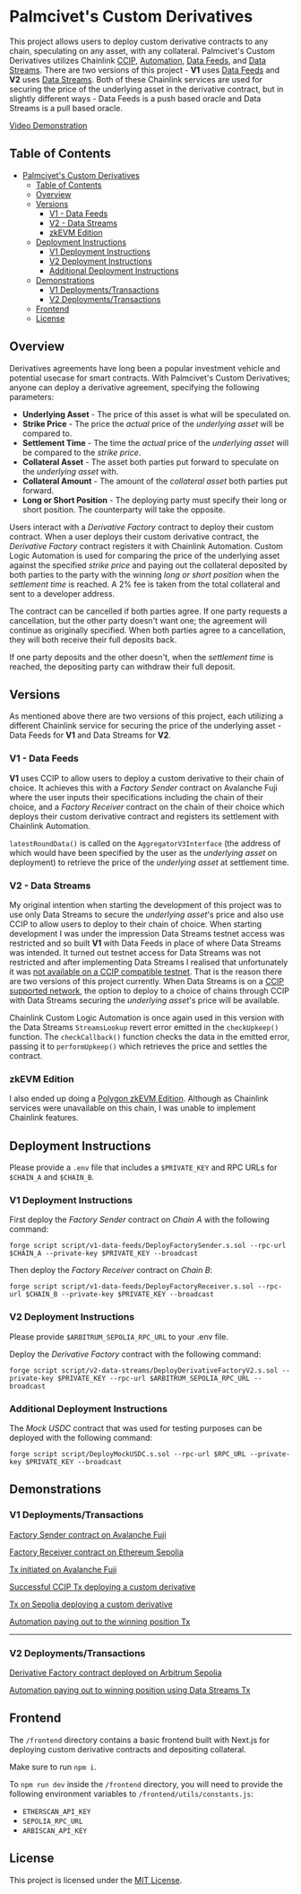 # Palmcivet's Custom Derivatives

This project allows users to deploy custom derivative contracts to any chain, speculating on any asset, with any collateral. Palmcivet's Custom Derivatives utilizes Chainlink [CCIP](https://docs.chain.link/ccip), [Automation](https://docs.chain.link/chainlink-automation), [Data Feeds](https://docs.chain.link/data-feeds), and [Data Streams](https://docs.chain.link/data-streams). There are two versions of this project - **V1** uses [Data Feeds](https://docs.chain.link/data-feeds) and **V2** uses [Data Streams](https://docs.chain.link/data-streams). Both of these Chainlink services are used for securing the price of the underlying asset in the derivative contract, but in slightly different ways - Data Feeds is a push based oracle and Data Streams is a pull based oracle.

[Video Demonstration](https://www.youtube.com/watch?v=SLAF6xqBhVk)

## Table of Contents

- [Palmcivet's Custom Derivatives](#palmcivets-custom-derivatives)
  - [Table of Contents](#table-of-contents)
  - [Overview](#overview)
  - [Versions](#versions)
    - [V1 - Data Feeds](#v1---data-feeds)
    - [V2 - Data Streams](#v2---data-streams)
    - [zkEVM Edition](#zkevm-edition)
  - [Deployment Instructions](#deployment-instructions)
    - [V1 Deployment Instructions](#v1-deployment-instructions)
    - [V2 Deployment Instructions](#v2-deployment-instructions)
    - [Additional Deployment Instructions](#additional-deployment-instructions)
  - [Demonstrations](#demonstrations)
    - [V1 Deployments/Transactions](#v1-deploymentstransactions)
    - [V2 Deployments/Transactions](#v2-deploymentstransactions)
  - [Frontend](#frontend)
  - [License](#license)

## Overview

Derivatives agreements have long been a popular investment vehicle and potential usecase for smart contracts. With Palmcivet's Custom Derivatives; anyone can deploy a derivative agreement, specifying the following parameters:

- **Underlying Asset** - The price of this asset is what will be speculated on.
- **Strike Price** - The price the _actual_ price of the _underlying asset_ will be compared to.
- **Settlement Time** - The time the _actual_ price of the _underlying asset_ will be compared to the _strike price_.
- **Collateral Asset** - The asset both parties put forward to speculate on the _underlying asset_ with.
- **Collateral Amount** - The amount of the _collateral asset_ both parties put forward.
- **Long or Short Position** - The deploying party must specify their long or short position. The counterparty will take the opposite.

Users interact with a _Derivative Factory_ contract to deploy their custom contract. When a user deploys their custom derivative contract, the _Derivative Factory_ contract registers it with Chainlink Automation. Custom Logic Automation is used for comparing the price of the underlying asset against the specified _strike price_ and paying out the collateral deposited by both parties to the party with the winning _long or short position_ when the _settlement time_ is reached. A 2% fee is taken from the total collateral and sent to a developer address.

The contract can be cancelled if both parties agree. If one party requests a cancellation, but the other party doesn't want one; the agreement will continue as originally specified. When both parties agree to a cancellation, they will both receive their full deposits back.

If one party deposits and the other doesn't, when the _settlement time_ is reached, the depositing party can withdraw their full deposit.

## Versions

As mentioned above there are two versions of this project, each utilizing a different Chainlink service for securing the price of the underlying asset - Data Feeds for **V1** and Data Streams for **V2**.

### V1 - Data Feeds

**V1** uses CCIP to allow users to deploy a custom derivative to their chain of choice. It achieves this with a _Factory Sender_ contract on Avalanche Fuji where the user inputs their specifications including the chain of their choice, and a _Factory Receiver_ contract on the chain of their choice which deploys their custom derivative contract and registers its settlement with Chainlink Automation.

`latestRoundData()` is called on the `AggregatorV3Interface` (the address of which would have been specified by the user as the _underlying asset_ on deployment) to retrieve the price of the _underlying asset_ at settlement time.

### V2 - Data Streams

My original intention when starting the development of this project was to use only Data Streams to secure the _underlying asset_'s price and also use CCIP to allow users to deploy to their chain of choice. When starting development I was under the impression Data Streams testnet access was restricted and so built **V1** with Data Feeds in place of where Data Streams was intended. It turned out testnet access for Data Streams was not restricted and after implementing Data Streams I realised that unfortunately it was [not available on a CCIP compatible testnet](https://docs.chain.link/data-streams/stream-ids?network=arbitrum&page=1#networks). That is the reason there are two versions of this project currently. When Data Streams is on a [CCIP supported network](https://docs.chain.link/ccip/supported-networks/testnet), the option to deploy to a choice of chains through CCIP with Data Streams securing the _underlying asset_'s price will be available.

Chainlink Custom Logic Automation is once again used in this version with the Data Streams `StreamsLookup` revert error emitted in the `checkUpkeep()` function. The `checkCallback()` function checks the data in the emitted error, passing it to `performUpkeep()` which retrieves the price and settles the contract.

### zkEVM Edition

I also ended up doing a [Polygon zkEVM Edition](https://github.com/palmcivet7/zkevm-custom-derivatives). Although as Chainlink services were unavailable on this chain, I was unable to implement Chainlink features.

## Deployment Instructions

Please provide a `.env` file that includes a `$PRIVATE_KEY` and RPC URLs for `$CHAIN_A` and `$CHAIN_B`.

### V1 Deployment Instructions

First deploy the _Factory Sender_ contract on _Chain A_ with the following command:

```
forge script script/v1-data-feeds/DeployFactorySender.s.sol --rpc-url $CHAIN_A --private-key $PRIVATE_KEY --broadcast
```

Then deploy the _Factory Receiver_ contract on _Chain B_:

```
forge script script/v1-data-feeds/DeployFactoryReceiver.s.sol --rpc-url $CHAIN_B --private-key $PRIVATE_KEY --broadcast
```

### V2 Deployment Instructions

Please provide `$ARBITRUM_SEPOLIA_RPC_URL` to your .env file.

Deploy the _Derivative Factory_ contract with the following command:

```
forge script script/v2-data-streams/DeployDerivativeFactoryV2.s.sol --private-key $PRIVATE_KEY --rpc-url $ARBITRUM_SEPOLIA_RPC_URL --broadcast
```

### Additional Deployment Instructions

The _Mock USDC_ contract that was used for testing purposes can be deployed with the following command:

```
forge script script/DeployMockUSDC.s.sol --rpc-url $RPC_URL --private-key $PRIVATE_KEY --broadcast
```

## Demonstrations

### V1 Deployments/Transactions

[Factory Sender contract on Avalanche Fuji](https://testnet.snowtrace.io/address/0x58937ABbBAA53E86d9aca5796B3a6A937042328c#code-43113)

[Factory Receiver contract on Ethereum Sepolia](https://sepolia.etherscan.io/address/0x714ea1df865e57b79770741373445e7817b8509d#code)

[Tx initiated on Avalanche Fuji](https://testnet.snowtrace.io/tx/0xd02f30205d1a66ff725e523c2e0fc813eac677db57e9921ffe3ddbd60f2333e4)

[Successful CCIP Tx deploying a custom derivative](https://ccip.chain.link/msg/0xfc734a21697871a27b9e2d17e8f05fba53e4c65eb9e8a46a92fa404bc6852b86)

[Tx on Sepolia deploying a custom derivative](https://sepolia.etherscan.io/tx/0xaa8c72545c8b70e841f0c82b5692f808408908579b5afe6f0e202b92edb53547)

[Automation paying out to the winning position Tx](https://sepolia.etherscan.io/tx/0x6274e14ff3688c66be72bd28db923954ade4ea9b17c0897210be1aebdf7c7160)

---

### V2 Deployments/Transactions

[Derivative Factory contract deployed on Arbitrum Sepolia](https://sepolia.arbiscan.io/address/0x403a021e8eeb066cc7ffc1a9ab0be4ee8f703880#internaltx)

[Automation paying out to winning position using Data Streams Tx](https://sepolia.arbiscan.io/tx/0x9d5cc7bf376812a308c7177797037f9e1d0c2ae3e9e6ea8ac5bf194b91ecac6d)

## Frontend

The `/frontend` directory contains a basic frontend built with Next.js for deploying custom derivative contracts and depositing collateral.

Make sure to run `npm i`.

To `npm run dev` inside the `/frontend` directory, you will need to provide the following environment variables to `/frontend/utils/constants.js`:

- `ETHERSCAN_API_KEY`
- `SEPOLIA_RPC_URL`
- `ARBISCAN_API_KEY`

## License

This project is licensed under the [MIT License](https://opensource.org/license/mit/).
